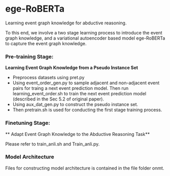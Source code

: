 # ege-RoBERTa
Learning event graph knowledge for abductive reasoning.

To this end, we involve a two stage learning process to introduce the event graph knowledge, and a variational autoencoder based model ege-RoBERTa to capture the event graph knowledge. 

### Pre-training Stage: 
**Learning Event Graph Knowledge from a Pseudo Instance Set**

* Preprocess datasets using pret.py
* Using event_order_gen.py to sample adjacent and non-adjacent event pairs for traing a next event prediction model. Then run learning_event_order.sh to train the next event prediction model (described in the Sec 5.2 of original paper).
* Using aux_dat_gen.py to construct the pseudo instance set. 
* Then pretrain.sh is used for conducting the first stage training process. 

### Finetuning Stage: 
** Adapt Event Graph Knowledge to the Abductive Reasoning Task**

Please refer to train_anli.sh and Train_anli.py.

### Model Architecture

Files for constructing model architecture is contained in the file folder onmt.


